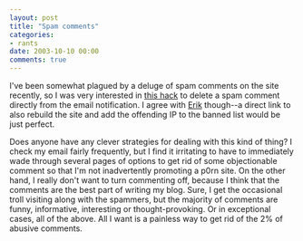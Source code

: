 ```yaml
---
layout: post
title: "Spam comments"
categories:
- rants
date: 2003-10-10 00:00
comments: true
---
```


<p>I've been somewhat plagued by a deluge of spam comments on the site recently, so I was very interested in <a href="http://www.mentalized.net/journal/2003/09/09/movable_type_easier_editremoval_of_new_comments/">this hack</a> to delete a spam comment directly from the email notification. I agree with <a href="http://nslog.com/archives/2003/10/09/easy_comment_deletion.php">Erik</a> though--a direct link to also rebuild the site and add the offending IP to the banned list would be just perfect.</p>

<p>Does anyone have any clever strategies for dealing with this kind of thing? I check my email fairly frequently, but I find it irritating to have to immediately wade through several pages of options to get rid of some objectionable comment so that I'm not inadvertently promoting a p0rn site. On the other hand, I really don't want to turn commenting off, because I think that the comments are the best part of writing my blog. Sure, I get the occasional troll visiting along with the spammers, but the majority of comments are funny, informative, interesting or thought-provoking. Or in exceptional cases, all of the above. All I want is a painless way to get rid of the 2% of abusive comments.</p>



